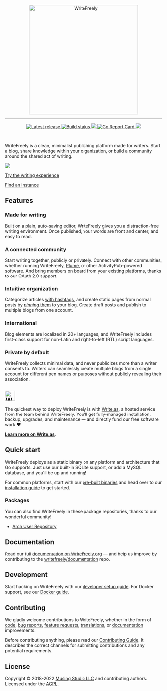 &nbsp;
<p align="center">
	<a href="https://writefreely.org"><img src="https://writefreely.org/img/writefreely.svg" width="350px" alt="WriteFreely" /></a>
</p>
<hr />
<p align="center">
	<a href="https://github.com/writefreely/writefreely/releases/">
		<img src="https://img.shields.io/github/release/writefreely/writefreely.svg" alt="Latest release" />
	</a>
	<a href="https://travis-ci.org/writeas/writefreely">
		<img src="https://travis-ci.org/writefreely/writefreely.svg" alt="Build status" />
	</a>
	<a href="https://github.com/writefreely/writefreely/releases/latest">
		<img src="https://img.shields.io/github/downloads/writefreely/writefreely/total.svg" />
	</a>
	<a href="https://goreportcard.com/report/github.com/writefreely/writefreely">
		<img src="https://goreportcard.com/badge/github.com/writefreely/writefreely" alt="Go Report Card" />
	</a>
	<a href="https://hub.docker.com/r/writeas/writefreely/">
		<img src="https://img.shields.io/docker/pulls/writeas/writefreely.svg" />
	</a>
</p>
&nbsp;

WriteFreely is a clean, minimalist publishing platform made for writers. Start a blog, share knowledge within your organization, or build a community around the shared act of writing.

![](https://writefreely.org/img/screens/pencil-reader.png)

[Try the writing experience](https://write.as/new)

[Find an instance](https://writefreely.org/instances)

## Features

### Made for writing

Built on a plain, auto-saving editor, WriteFreely gives you a distraction-free writing environment. Once published, your words are front and center, and easy to read.

### A connected community

Start writing together, publicly or privately. Connect with other communities, whether running WriteFreely, [Plume](https://joinplu.me/), or other ActivityPub-powered software. And bring members on board from your existing platforms, thanks to our OAuth 2.0 support.

### Intuitive organization

Categorize articles [with hashtags](https://writefreely.org/docs/latest/writer/hashtags), and create static pages from normal posts by [_pinning_ them](https://writefreely.org/docs/latest/writer/static) to your blog. Create draft posts and publish to multiple blogs from one account.

### International

Blog elements are localized in 20+ languages, and WriteFreely includes first-class support for non-Latin and right-to-left (RTL) script languages.

### Private by default

WriteFreely collects minimal data, and never publicizes more than a writer consents to. Writers can seamlessly create multiple blogs from a single account for different pen names or purposes without publicly revealing their association.

<h2><a href="https://write.as/writefreely"><img src="https://writefreely.org/img/writeas-readme.png" height="32px" alt="Write.as" /></a></h2>

The quickest way to deploy WriteFreely is with [Write.as](https://write.as/writefreely), a hosted service from the team behind WriteFreely. You'll get fully-managed installation, backup, upgrades, and maintenance — and directly fund our free software work ❤️

[**Learn more on Write.as**](https://write.as/writefreely).

## Quick start

WriteFreely deploys as a static binary on any platform and architecture that Go supports. Just use our built-in SQLite support, or add a MySQL database, and you'll be up and running!

For common platforms, start with our [pre-built binaries](https://github.com/writefreely/writefreely/releases/) and head over to our [installation guide](https://writefreely.org/start) to get started.

### Packages

You can also find WriteFreely in these package repositories, thanks to our wonderful community!

* [Arch User Repository](https://aur.archlinux.org/packages/writefreely/)

## Documentation

Read our full [documentation on WriteFreely.org](https://writefreely.org/docs) &mdash;️ and help us improve by contributing to the [writefreely/documentation](https://github.com/writefreely/documentation) repo.

## Development

Start hacking on WriteFreely with our [developer setup guide](https://writefreely.org/docs/latest/developer/setup). For Docker support, see our [Docker guide](https://writefreely.org/docs/latest/admin/docker).

## Contributing

We gladly welcome contributions to WriteFreely, whether in the form of [code](https://github.com/writefreely/writefreely/blob/master/CONTRIBUTING.md#contributing-to-writefreely), [bug reports](https://github.com/writefreely/writefreely/issues/new?template=bug_report.md), [feature requests](https://discuss.write.as/c/feedback/feature-requests), [translations](https://poeditor.com/join/project/TIZ6HFRFdE), or [documentation](https://github.com/writefreely/documentation) improvements.

Before contributing anything, please read our [Contributing Guide](https://github.com/writefreely/writefreely/blob/master/CONTRIBUTING.md#contributing-to-writefreely). It describes the correct channels for submitting contributions and any potential requirements.

## License

Copyright © 2018-2022 [Musing Studio LLC](https://musing.studio) and contributing authors. Licensed under the [AGPL](https://github.com/writefreely/writefreely/blob/develop/LICENSE).
